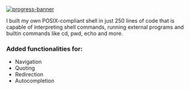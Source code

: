 [![progress-banner](https://backend.codecrafters.io/progress/shell/ed1a69d6-5142-4ee8-aee6-fa6ac5af0488)](https://app.codecrafters.io/users/codecrafters-bot?r=2qF)

I built my own POSIX-compliant shell in just 250 lines of code that is capable of
interpreting shell commands, running external programs and builtin commands like
cd, pwd, echo and more. 
### Added functionalities for:
-  Navigation
-  Quoting
-  Redirection
-  Autocompletion
